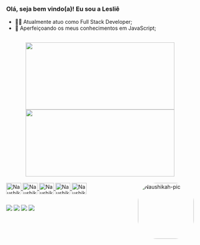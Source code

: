 ### Olá, seja bem vindo(a)! Eu sou a Lesliê

- 👩‍💻 Atualmente atuo como Full Stack Developer;
- 🌱 Aperfeiçoando os meus conhecimentos em JavaScript;
##

<div align="center">
  <a href="https://github.com/naushikah">
  <img height="180em" width="400em" src="https://github-readme-stats.vercel.app/api?username=naushikah&show_icons=true&include_all_commits=true&count_private=true&icon_color=00ffe2&text_color=ffffff&bg_color=DEG,f162a2,d46fe7,66c3ff&title_color=9e1569"/>
  <img height="180em" width="400em" src="https://github-readme-stats.vercel.app/api/top-langs/?username=naushikah&layout=compact&langs_count=7&text_color=ffffff&bg_color=DEG,f162a2,d46fe7,66c3ff&title_color=9e1569"/>
  </a>
</div> <br>

<div style="display: inline_block">
  <a href="https://github.com/naushikah">
    <img align="center" alt="Naushikah-js" height="30" width="40" src="https://cdn.jsdelivr.net/gh/devicons/devicon/icons/javascript/javascript-plain.svg"/>
    <img align="center" alt="Naushikah-html5" height="30" width="40" src="https://cdn.jsdelivr.net/gh/devicons/devicon/icons/html5/html5-original.svg"/>
    <img align="center" alt="Naushikah-css" height="30" width="40" src="https://cdn.jsdelivr.net/gh/devicons/devicon/icons/css3/css3-original.svg"/>
    <img align="center" alt="Naushikah-react" height="30" width="40" src="https://cdn.jsdelivr.net/gh/devicons/devicon/icons/react/react-original.svg"/>
    <img align="center" alt="Naushikah-vuejs" height="30" width="40" src="https://cdn.jsdelivr.net/gh/devicons/devicon/icons/vuejs/vuejs-original.svg"/> 
    <img align="right" alt="Naushikah-pic" height="150" style="border-radius:50px;" src="https://picrew.me/shareImg/org/202205/338224_hte2UpBz.png">
  </a>
</div>

##
  
 <div> 
  <a href="https://instagram.com/naushikah" target="_blank"><img src="https://img.shields.io/badge/-Instagram-%23E4405F?style=for-the-badge&logo=instagram&logoColor=white"></a>
  <a href="https://www.linkedin.com/in/lesli%C3%AA-oliveira-b535a0141/" target="_blank"><img src="https://img.shields.io/badge/LinkedIn-0077B5?style=for-the-badge&logo=linkedin&logoColor=white"></a> 
  <a href = "mailto:leslieapoliveira@gmail.com"><img src="https://img.shields.io/badge/-Gmail-%23333?style=for-the-badge&logo=gmail&logoColor=white" target="_blank"></a> 
  <a href = "https://steamcommunity.com/id/leslieap/"><img src="https://img.shields.io/badge/Steam-000000?style=for-the-badge&logo=steam&logoColor=white" target="_blank"></a> 
</div>
  
<!--  ![Snake animation](https://github.com/naushikah/naushikah/blob/output/github-contribution-grid-snake.svg) -->
